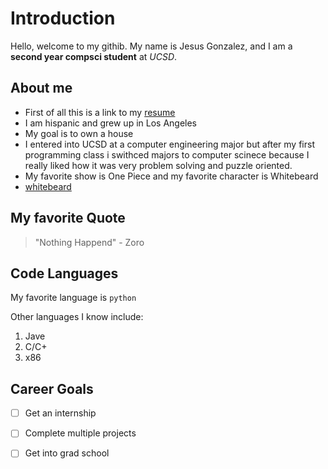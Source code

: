 # Introduction
Hello, welcome to my githib. My name is Jesus Gonzalez, and I am a **second year compsci student** at *UCSD*. 

## About me
- First of all this is a link to my [resume](https://drive.google.com/file/d/1P3wOZbQuYQw2vQjPml381C9c_-qsJbLt/view?usp=sharing)
- I am hispanic and grew up in Los Angeles
- My goal is to own a house
- I entered into UCSD at a computer engineering major but after my first programming class i swithced majors to computer scinece because I really liked how it was very problem solving and puzzle oriented.
- My favorite show is One Piece and my favorite character is Whitebeard
- [whitebeard](whitebeard.md)

## My favorite Quote

> "Nothing Happend" - Zoro

## Code Languages
My favorite language is `python`

Other languages I know include:
1. Jave
2. C/C+
3. x86

## Career Goals
- [ ] Get an internship
- [ ] Complete multiple projects
- [ ] Get into grad school

